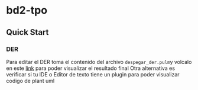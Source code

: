 # bd2-tpo

## Quick Start

### DER
Para editar el DER toma el contenido del archivo `despegar_der.pulm`y volcalo en este [link](https://editor.plantuml.com/uml) para poder visualizar el resultado final
Otra alternativa es verificar si tu IDE o Editor de texto tiene un plugin para poder visualizar codigo de plant uml
